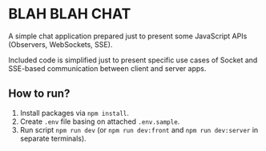 # BLAH BLAH CHAT

A simple chat application prepared just to present some JavaScript APIs (Observers, WebSockets, SSE).

Included code is simplified just to present specific use cases of Socket and SSE-based communication between client and server apps.

## How to run?
1. Install packages via `npm install`.
2. Create `.env` file basing on attached `.env.sample`.
3. Run script `npm run dev` (or `npm run dev:front` and `npm run dev:server` in separate terminals).